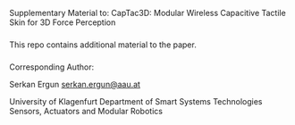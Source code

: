 Supplementary Material to:
CapTac3D: Modular Wireless Capacitive Tactile Skin
for 3D Force Perception
###
This repo contains additional material to the paper.





###
Corresponding Author:

Serkan Ergun
serkan.ergun@aau.at

University of Klagenfurt
Department of Smart Systems Technologies
Sensors, Actuators and Modular Robotics
